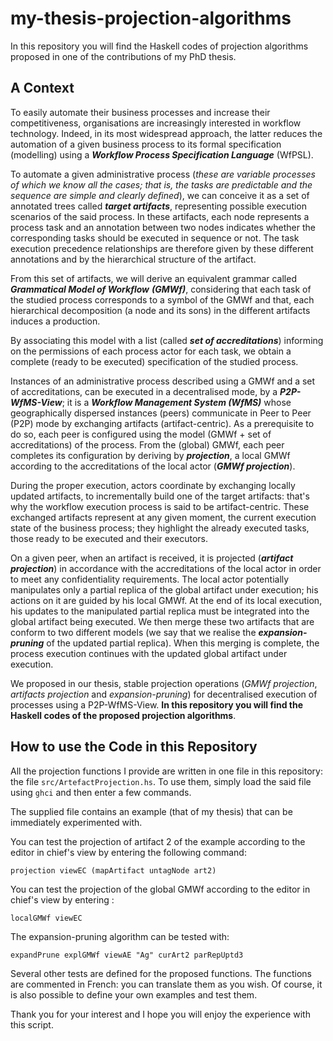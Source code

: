 # my-thesis-projection-algorithms #
In this repository you will find the Haskell codes of projection algorithms proposed in one of the contributions of my PhD thesis.

## A Context ##
To easily automate their business processes and increase their competitiveness, organisations are increasingly interested in workflow technology. Indeed, in its most widespread approach, the latter reduces the automation of a given business process to its formal specification (modelling) using a ***Workflow Process Specification Language*** (WfPSL).

To automate a given administrative process (*these are variable processes of which we know all the cases; that is, the tasks are predictable and the sequence are simple and clearly defined*), we can conceive it as a set of annotated trees called ***target artifacts***, representing possible execution scenarios of the said process. In these artifacts, each node represents a process task and an annotation between two nodes indicates whether the corresponding tasks should be executed in sequence or not. The task execution precedence relationships are therefore given by these different annotations and by the hierarchical structure of the artifact.

From this set of artifacts, we will derive an equivalent grammar called ***Grammatical Model of Workflow*** ***(GMWf)***, considering that each task of the studied process corresponds to a symbol of the GMWf and that, each hierarchical decomposition (a node and its sons) in the different artifacts induces a production. 

By associating this model with a list (called ***set of accreditations***) informing on the permissions of each process actor for each task, we obtain a complete (ready to be executed) specification of the studied process.

Instances of an administrative process described using a GMWf and a set of accreditations, can be executed in a decentralised mode, by a ***P2P-WfMS-View***; it is a ***Workflow Management System (WfMS)*** whose geographically dispersed instances (peers) communicate in Peer to Peer (P2P) mode by exchanging artifacts (artifact-centric). As a prerequisite to do so, each peer is configured using the model (GMWf + set of accreditations) of the process. From the (global) GMWf, each peer completes its configuration by deriving by ***projection***, a local GMWf according to the accreditations of the local actor (***GMWf projection***).

During the proper execution, actors coordinate by exchanging locally updated artifacts, to incrementally build one of the target artifacts: that's why the workflow execution process is said to be artifact-centric. These exchanged artifacts represent at any given moment, the current execution state of the business process; they highlight the already executed tasks, those ready to be executed and their executors.

On a given peer, when an artifact is received, it is projected (***artifact projection***) in accordance with the accreditations of the local actor in order to meet any confidentiality requirements. The local actor potentially manipulates only a partial replica of the global artifact under execution; his actions on it are guided by his local GMWf. At the end of its local execution, his updates to the manipulated partial replica must be integrated into the global artifact being executed. We then merge these two artifacts that are conform to two different models (we say that we realise the ***expansion-pruning*** of the updated partial replica). When this merging is complete, the process execution continues with the updated global artifact under execution.

We proposed in our thesis, stable projection operations (*GMWf projection*, *artifacts projection* and *expansion-pruning*) for decentralised execution of processes using a P2P-WfMS-View. **In this repository you will find the Haskell codes of the proposed projection algorithms**.

## How to use the Code in this Repository ##
All the projection functions I provide are written in one file in this repository: the file `src/ArtefactProjection.hs`. To use them, simply load the said file using `ghci` and then enter a few commands.

The supplied file contains an example (that of my thesis) that can be immediately experimented with.

You can test the projection of artifact 2 of the example according to the editor in chief's view by entering the following command:

    projection viewEC (mapArtifact untagNode art2)

You can test the projection of the global GMWf according to the editor in chief's view by entering :

    localGMWf viewEC

The expansion-pruning algorithm can be tested with:

    expandPrune explGMWf viewAE "Ag" curArt2 parRepUptd3

Several other tests are defined for the proposed functions. The functions are commented in French: you can translate them as you wish. Of course, it is also possible to define your own examples and test them.

Thank you for your interest and I hope you will enjoy the experience with this script.